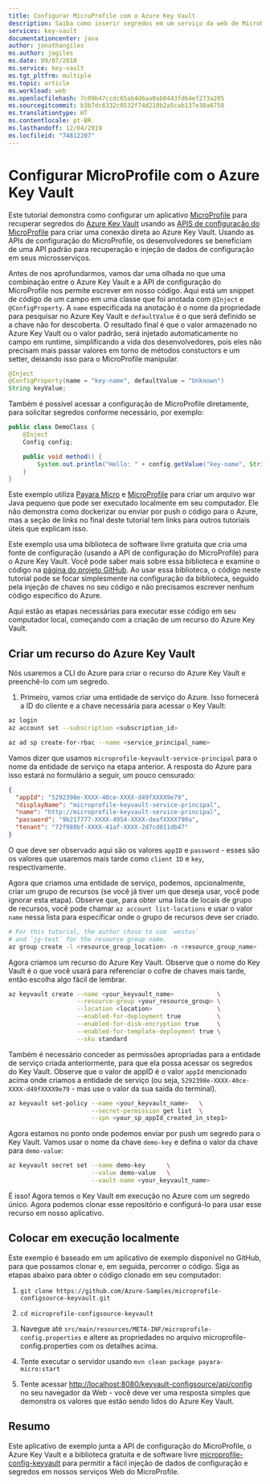 ```yaml
---
title: Configurar MicroProfile com o Azure Key Vault
description: Saiba como inserir segredos em um serviço da web de MicroProfile com o Azure Key Vault
services: key-vault
documentationcenter: java
author: jonathangiles
ms.author: jogiles
ms.date: 09/07/2018
ms.service: key-vault
ms.tgt_pltfrm: multiple
ms.topic: article
ms.workload: web
ms.openlocfilehash: 7c09b47ccdc65ab4d6aa0ab0443fd64ef273a205
ms.sourcegitcommit: b3b7dc6332c0532f74d210b2a5cab137e38a6750
ms.translationtype: HT
ms.contentlocale: pt-BR
ms.lasthandoff: 12/04/2019
ms.locfileid: "74812207"
---
```

# <a name="configure-microprofile-with-azure-key-vault"></a>Configurar MicroProfile com o Azure Key Vault

Este tutorial demonstra como configurar um aplicativo [MicroProfile](http://microprofile.io) para recuperar segredos do [Azure Key Vault](https://azure.microsoft.com/services/key-vault/) usando as [APIS de configuração do MicroProfile](https://microprofile.io/project/eclipse/microprofile-config) para criar uma conexão direta ao Azure Key Vault. Usando as APIs de configuração do MicroProfile, os desenvolvedores se beneficiam de uma API padrão para recuperação e injeção de dados de configuração em seus microsserviços.

Antes de nos aprofundarmos, vamos dar uma olhada no que uma combinação entre o Azure Key Vault e a API de configuração do MicroProfile nos permite escrever em nosso código. Aqui está um snippet de código de um campo em uma classe que foi anotada com `@Inject` e `@ConfigProperty`. A `name` especificada na anotação é o nome da propriedade para pesquisar no Azure Key Vault e `defaultValue` é o que será definido se a chave não for descoberta. O resultado final é que o valor armazenado no Azure Key Vault ou o valor padrão, será injetado automaticamente no campo em runtime, simplificando a vida dos desenvolvedores, pois eles não precisam mais passar valores em torno de métodos constuctors e um setter, deixando isso para o MicroProfile manipular.

```java
@Inject
@ConfigProperty(name = "key-name", defaultValue = "Unknown")
String keyValue;
```

Também é possível acessar a configuração de MicroProfile diretamente, para solicitar segredos conforme necessário, por exemplo:

```java
public class DemoClass {
    @Inject
    Config config;

    public void method() {
        System.out.println("Hello: " + config.getValue("key-name", String.class));
    }
}
```

Este exemplo utiliza [Payara Micro](https://www.payara.fish/payara_micro) e [MicroProfile](https://microprofile.io/) para criar um arquivo war Java pequeno que pode ser executado localmente em seu computador. Ele não demonstra como dockerizar ou enviar por push o código para o Azure, mas a seção de links no final deste tutorial tem links para outros tutoriais úteis que explicam isso.

Este exemplo usa uma biblioteca de software livre gratuita que cria uma fonte de configuração (usando a API de configuração do MicroProfile) para o Azure Key Vault. Você pode saber mais sobre essa biblioteca e examine o código na [página do projeto GitHub](https://github.com/Azure/azure-microprofile/tree/master/microprofile-config-keyvault). Ao usar essa biblioteca, o código neste tutorial pode se focar simplesmente na configuração da biblioteca, seguido pela injeção de chaves no seu código e não precisamos escrever nenhum código específico do Azure.

Aqui estão as etapas necessárias para executar esse código em seu computador local, começando com a criação de um recurso do Azure Key Vault.

## <a name="creating-an-azure-key-vault-resource"></a>Criar um recurso do Azure Key Vault

Nós usaremos a CLI do Azure para criar o recurso do Azure Key Vault e preenchê-lo com um segredo.

1. Primeiro, vamos criar uma entidade de serviço do Azure. Isso fornecerá a ID do cliente e a chave necessária para acessar o Key Vault:

```bash
az login
az account set --subscription <subscription_id>

az ad sp create-for-rbac --name <service_principal_name>
```

Vamos dizer que usamos `microprofile-keyvault-service-principal` para o nome da entidade de serviço na etapa anterior. A resposta do Azure para isso estará no formulário a seguir, um pouco censurado:

```json
{
  "appId": "5292398e-XXXX-40ce-XXXX-d49fXXXX9e79",
  "displayName": "microprofile-keyvault-service-principal",
  "name": "http://microprofile-keyvault-service-principal",
  "password": "9b217777-XXXX-4954-XXXX-deafXXXX790a",
  "tenant": "72f988bf-XXXX-41af-XXXX-2d7cd011db47"
}
```

O que deve ser observado aqui são os valores `appID` e `password` - esses são os valores que usaremos mais tarde como `client ID` e `key`, respectivamente.

Agora que criamos uma entidade de serviço, podemos, opcionalmente, criar um grupo de recursos (se você já tiver um que deseja usar, você pode ignorar esta etapa). Observe que, para obter uma lista de locais de grupo de recursos, você pode chamar `az account list-locations` e usar o valor `name` nessa lista para especificar onde o grupo de recursos deve ser criado.

```bash
# For this tutorial, the author chose to use `westus`
# and `jg-test` for the resource group name.
az group create -l <resource_group_location> -n <resource_group_name>
```

Agora criamos um recurso do Azure Key Vault. Observe que o nome do Key Vault é o que você usará para referenciar o cofre de chaves mais tarde, então escolha algo fácil de lembrar.

```bash
az keyvault create --name <your_keyvault_name>            \
                   --resource-group <your_resource_group> \
                   --location <location>                  \
                   --enabled-for-deployment true          \
                   --enabled-for-disk-encryption true     \
                   --enabled-for-template-deployment true \
                   --sku standard
```

Também é necessário conceder as permissões apropriadas para a entidade de serviço criada anteriormente, para que ela possa acessar os segredos do Key Vault. Observe que o valor de appID é o valor `appId` mencionado acima onde criamos a entidade de serviço (ou seja, `5292398e-XXXX-40ce-XXXX-d49fXXXX9e79` - mas use o valor da sua saída do terminal).

```bash
az keyvault set-policy --name <your_keyvault_name>   \
                       --secret-permission get list  \
                       --spn <your_sp_appId_created_in_step1>
```

Agora estamos no ponto onde podemos enviar por push um segredo para o Key Vault. Vamos usar o nome da chave `demo-key` e defina o valor da chave para `demo-value`:

```bash
az keyvault secret set --name demo-key      \
                       --value demo-value   \
                       --vault-name <your_keyvault_name>  
```

É isso! Agora temos o Key Vault em execução no Azure com um segredo único. Agora podemos clonar esse repositório e configurá-lo para usar esse recurso em nosso aplicativo.

## <a name="getting-up-and-running-locally"></a>Colocar em execução localmente

Este exemplo é baseado em um aplicativo de exemplo disponível no GitHub, para que possamos clonar e, em seguida, percorrer o código. Siga as etapas abaixo para obter o código clonado em seu computador:

1. `git clone https://github.com/Azure-Samples/microprofile-configsource-keyvault.git`

1. `cd microprofile-configsource-keyvault`

1. Navegue até `src/main/resources/META-INF/microprofile-config.properties` e altere as propriedades no arquivo microprofile-config.properties com os detalhes acima.

1. Tente executar o servidor usando `mvn clean package payara-micro:start`

1. Tente acessar [http://localhost:8080/keyvault-configsource/api/config](http://localhost:8080/keyvault-configsource/api/config) no seu navegador da Web - você deve ver uma resposta simples que demonstra os valores que estão sendo lidos do Azure Key Vault.

## <a name="summary"></a>Resumo

Este aplicativo de exemplo junta a API de configuração do MicroProfile, o Azure Key Vault e a biblioteca gratuita e de software livre [microprofile-config-keyvault](https://github.com/Azure/azure-microprofile/tree/master/microprofile-config-keyvault) para permitir a fácil injeção de dados de configuração e segredos em nossos serviços Web do MicroProfile.
